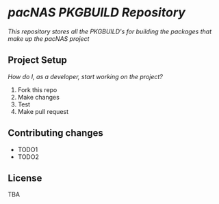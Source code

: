 # _pacNAS PKGBUILD Repository_

_This repository stores all the PKGBUILD's for building the packages that make
up the pacNAS project_

## Project Setup

_How do I, as a developer, start working on the project?_ 

1. Fork this repo
2. Make changes
3. Test
4. Make pull request

## Contributing changes

- TODO1
- TODO2

## License

TBA
